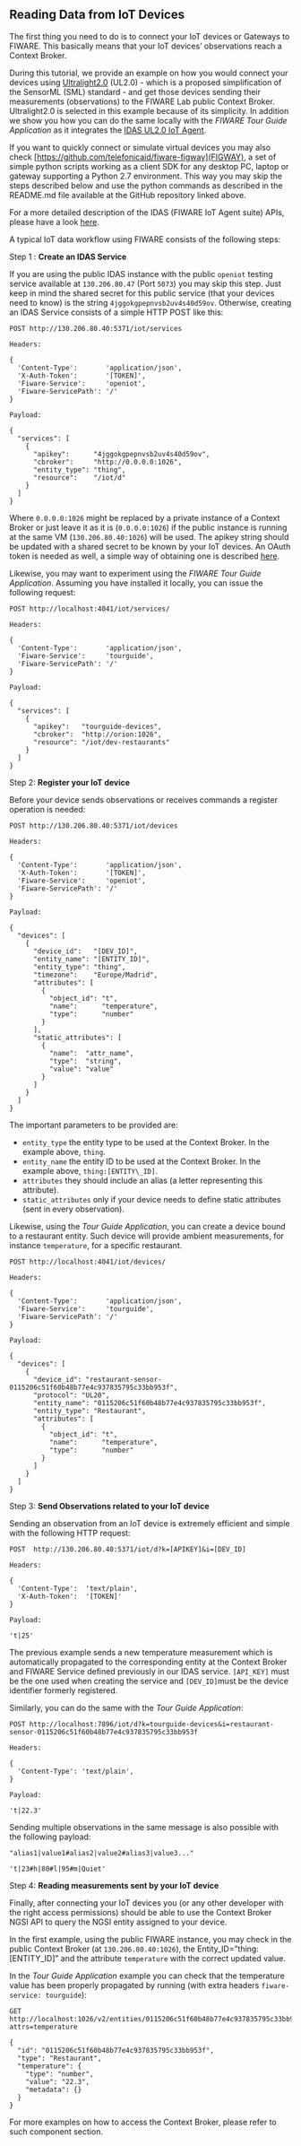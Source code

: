 <hr class="iotagents" style="display:none"/>
<h2>Reading Data from IoT Devices</h2>

The first thing you need to do is to connect your IoT devices or Gateways to
FIWARE. This basically means that your IoT devices’ observations reach a Context
Broker.

During this tutorial, we provide an example on how you would connect your
devices using
[Ultralight2.0](https://github.com/telefonicaid/iotagent-ul#protocol) (UL2.0) -
which is a proposed simplification of the SensorML (SML) standard - and get
those devices sending their measurements (observations) to the FIWARE Lab public
Context Broker. Ultralight2.0 is selected in this example because of its
simplicity. In addition we show you how you can do the same locally with the
_FIWARE Tour Guide Application_ as it integrates the
[IDAS UL2.0 IoT Agent](https://github.com/telefonicaid/iotagent-ul).

If you want to quickly connect or simulate virtual devices you may also check
[https://github.com/telefonicaid/fiware-figway](FIGWAY), a set of simple python
scripts working as a client SDK for any desktop PC, laptop or gateway supporting
a Python 2.7 environment. This way you may skip the steps described below and
use the python commands as described in the README.md file available at the
GitHub repository linked above.

For a more detailed description of the IDAS (FIWARE IoT Agent suite) APIs,
please have a look [here](http://docs.telefonicaiotiotagents.apiary.io/).

A typical IoT data workflow using FIWARE consists of the following steps:

Step 1 : **Create an IDAS Service**

If you are using the public IDAS instance with the public `openiot` testing
service available at `130.206.80.47` (Port `5073`) you may skip this step. Just
keep in mind the shared secret for this public service (that your devices need
to know) is the string `4jggokgpepnvsb2uv4s40d59ov`. Otherwise, creating an IDAS
Service consists of a simple HTTP POST like this:

```
POST http://130.206.80.40:5371/iot/services

Headers:

{
  'Content-Type':       'application/json',
  'X-Auth-Token':       '[TOKEN]',
  'Fiware-Service':     'openiot',
  'Fiware-ServicePath': '/'
}

Payload:

{
  "services": [
    {
      "apikey":      "4jggokgpepnvsb2uv4s40d59ov",
      "cbroker":     "http://0.0.0.0:1026",
      "entity_type": "thing",
      "resource":    "/iot/d"
    }
  ]
}
```

Where `0.0.0.0:1026` might be replaced by a private instance of a Context Broker
or just leave it as it is (`0.0.0.0:1026`) if the public instance is running at
the same VM (`130.206.80.40:1026`) will be used. The apikey string should be
updated with a shared secret to be known by your IoT devices. An OAuth token is
needed as well, a simple way of obtaining one is described
[here](http://fiware-orion.readthedocs.io/en/develop/quick_start_guide/index.html).

Likewise, you may want to experiment using the _FIWARE Tour Guide Application_.
Assuming you have installed it locally, you can issue the following request:

```
POST http://localhost:4041/iot/services/

Headers:

{
  'Content-Type':       'application/json',
  'Fiware-Service':     'tourguide',
  'Fiware-ServicePath': '/'
}

Payload:

{
  "services": [
    {
      "apikey":   "tourguide-devices",
      "cbroker":  "http://orion:1026",
      "resource": "/iot/dev-restaurants"
    }
  ]
}
```

Step 2: **Register your IoT device**

Before your device sends observations or receives commands a register operation
is needed:

```
POST http://130.206.80.40:5371/iot/devices

Headers:

{
  'Content-Type':       'application/json',
  'X-Auth-Token':       '[TOKEN]',
  'Fiware-Service':     'openiot',
  'Fiware-ServicePath': '/'
}

Payload:

{
  "devices": [
    {
      "device_id":   "[DEV_ID]",
      "entity_name": "[ENTITY_ID]",
      "entity_type": "thing",
      "timezone":    "Europe/Madrid",
      "attributes": [
        {
          "object_id": "t",
          "name":      "temperature",
          "type":      "number"
        }
      ],
      "static_attributes": [
        {
          "name":  "attr_name",
          "type":  "string",
          "value": "value"
        }
      ]
    }
  ]
}
```

The important parameters to be provided are:

-   `entity_type` the entity type to be used at the Context Broker. In the
    example above, `thing`.
-   `entity_name` the entity ID to be used at the Context Broker. In the example
    above, `thing:[ENTITY\_ID]`.
-   `attributes` they should include an alias (a letter representing this
    attribute).
-   `static_attributes` only if your device needs to define static attributes
    (sent in every observation).

Likewise, using the _Tour Guide Application_, you can create a device bound to a
restaurant entity. Such device will provide ambient measurements, for instance
`temperature`, for a specific restaurant.

```
POST http://localhost:4041/iot/devices/

Headers:

{
  'Content-Type':       'application/json',
  'Fiware-Service':     'tourguide',
  'Fiware-ServicePath': '/'
}

Payload:

{
  "devices": [
    {
      "device_id": "restaurant-sensor-0115206c51f60b48b77e4c937835795c33bb953f",
      "protocol": "UL20",
      "entity_name": "0115206c51f60b48b77e4c937835795c33bb953f",
      "entity_type": "Restaurant",
      "attributes": [
        {
          "object_id": "t",
          "name":      "temperature",
          "type":      "number"
        }
      ]
    }
  ]
}
```

Step 3: **Send Observations related to your IoT device**

Sending an observation from an IoT device is extremely efficient and simple with
the following HTTP request:

```
POST  http://130.206.80.40:5371/iot/d?k=[APIKEY]&i=[DEV_ID]

Headers:

{
  'Content-Type':  'text/plain',
  'X-Auth-Token':  '[TOKEN]'
}

Payload:

't|25'
```

The previous example sends a new temperature measurement which is automatically
propagated to the corresponding entity at the Context Broker and FIWARE Service
defined previously in our IDAS service. `[API_KEY]` must be the one used when
creating the service and `[DEV_ID]`must be the device identifier formerly
registered.

Similarly, you can do the same with the _Tour Guide Application_:

```
POST http://localhost:7896/iot/d?k=tourguide-devices&i=restaurant-sensor-0115206c51f60b48b77e4c937835795c33bb953f

Headers:

{
  'Content-Type': 'text/plain',
}

Payload:

't|22.3'
```

Sending multiple observations in the same message is also possible with the
following payload:

```
"alias1|value1#alias2|value2#alias3|value3..."

't|23#h|80#l|95#m|Quiet'
```

Step 4: **Reading measurements sent by your IoT device**

Finally, after connecting your IoT devices you (or any other developer with the
right access permissions) should be able to use the Context Broker NGSI API to
query the NGSI entity assigned to your device.

In the first example, using the public FIWARE instance, you may check in the
public Context Broker (at `130.206.80.40:1026`), the
Entity_ID=”thing:[ENTITY\_ID]” and the attribute `temperature` with the correct
updated value.

In the _Tour Guide Application_ example you can check that the temperature value
has been properly propagated by running (with extra headers
`fiware-service: tourguide`):

```
GET http://localhost:1026/v2/entities/0115206c51f60b48b77e4c937835795c33bb953f?attrs=temperature

{
  "id": "0115206c51f60b48b77e4c937835795c33bb953f",
  "type": "Restaurant",
  "temperature": {
    "type": "number",
    "value": "22.3",
    "metadata": {}
  }
}
```

For more examples on how to access the Context Broker, please refer to such
component section.
